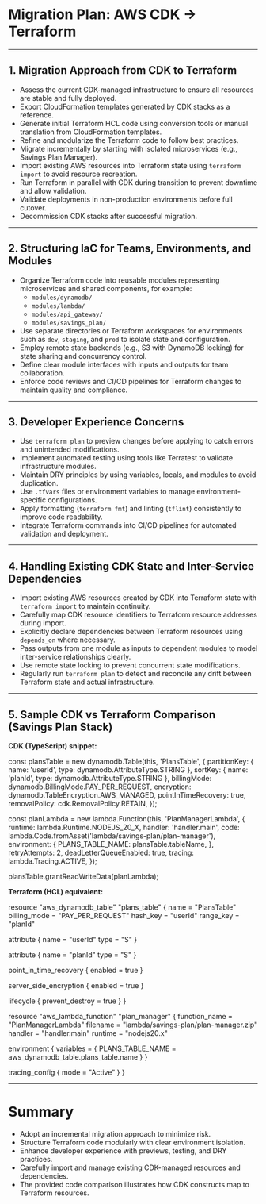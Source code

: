 # Migration Plan: AWS CDK → Terraform

---

## 1. Migration Approach from CDK to Terraform

- Assess the current CDK-managed infrastructure to ensure all resources are stable and fully deployed.
- Export CloudFormation templates generated by CDK stacks as a reference.
- Generate initial Terraform HCL code using conversion tools or manual translation from CloudFormation templates.
- Refine and modularize the Terraform code to follow best practices.
- Migrate incrementally by starting with isolated microservices (e.g., Savings Plan Manager).
- Import existing AWS resources into Terraform state using `terraform import` to avoid resource recreation.
- Run Terraform in parallel with CDK during transition to prevent downtime and allow validation.
- Validate deployments in non-production environments before full cutover.
- Decommission CDK stacks after successful migration.

---

## 2. Structuring IaC for Teams, Environments, and Modules

- Organize Terraform code into reusable modules representing microservices and shared components, for example:
  - `modules/dynamodb/`
  - `modules/lambda/`
  - `modules/api_gateway/`
  - `modules/savings_plan/`
- Use separate directories or Terraform workspaces for environments such as `dev`, `staging`, and `prod` to isolate state and configuration.
- Employ remote state backends (e.g., S3 with DynamoDB locking) for state sharing and concurrency control.
- Define clear module interfaces with inputs and outputs for team collaboration.
- Enforce code reviews and CI/CD pipelines for Terraform changes to maintain quality and compliance.

---

## 3. Developer Experience Concerns

- Use `terraform plan` to preview changes before applying to catch errors and unintended modifications.
- Implement automated testing using tools like Terratest to validate infrastructure modules.
- Maintain DRY principles by using variables, locals, and modules to avoid duplication.
- Use `.tfvars` files or environment variables to manage environment-specific configurations.
- Apply formatting (`terraform fmt`) and linting (`tflint`) consistently to improve code readability.
- Integrate Terraform commands into CI/CD pipelines for automated validation and deployment.

---

## 4. Handling Existing CDK State and Inter-Service Dependencies

- Import existing AWS resources created by CDK into Terraform state with `terraform import` to maintain continuity.
- Carefully map CDK resource identifiers to Terraform resource addresses during import.
- Explicitly declare dependencies between Terraform resources using `depends_on` where necessary.
- Pass outputs from one module as inputs to dependent modules to model inter-service relationships clearly.
- Use remote state locking to prevent concurrent state modifications.
- Regularly run `terraform plan` to detect and reconcile any drift between Terraform state and actual infrastructure.

---

## 5. Sample CDK vs Terraform Comparison (Savings Plan Stack)

**CDK (TypeScript) snippet:**


const plansTable = new dynamodb.Table(this, 'PlansTable', {
partitionKey: { name: 'userId', type: dynamodb.AttributeType.STRING },
sortKey: { name: 'planId', type: dynamodb.AttributeType.STRING },
billingMode: dynamodb.BillingMode.PAY_PER_REQUEST,
encryption: dynamodb.TableEncryption.AWS_MANAGED,
pointInTimeRecovery: true,
removalPolicy: cdk.RemovalPolicy.RETAIN,
});

const planLambda = new lambda.Function(this, 'PlanManagerLambda', {
runtime: lambda.Runtime.NODEJS_20_X,
handler: 'handler.main',
code: lambda.Code.fromAsset('lambda/savings-plan/plan-manager'),
environment: {
PLANS_TABLE_NAME: plansTable.tableName,
},
retryAttempts: 2,
deadLetterQueueEnabled: true,
tracing: lambda.Tracing.ACTIVE,
});

plansTable.grantReadWriteData(planLambda);



**Terraform (HCL) equivalent:**

resource "aws_dynamodb_table" "plans_table" {
name = "PlansTable"
billing_mode = "PAY_PER_REQUEST"
hash_key = "userId"
range_key = "planId"

attribute {
name = "userId"
type = "S"
}

attribute {
name = "planId"
type = "S"
}

point_in_time_recovery {
enabled = true
}

server_side_encryption {
enabled = true
}

lifecycle {
prevent_destroy = true
}
}

resource "aws_lambda_function" "plan_manager" {
function_name = "PlanManagerLambda"
filename = "lambda/savings-plan/plan-manager.zip"
handler = "handler.main"
runtime = "nodejs20.x"

environment {
variables = {
PLANS_TABLE_NAME = aws_dynamodb_table.plans_table.name
}
}

tracing_config {
mode = "Active"
}
}



---

# Summary

- Adopt an incremental migration approach to minimize risk.
- Structure Terraform code modularly with clear environment isolation.
- Enhance developer experience with previews, testing, and DRY practices.
- Carefully import and manage existing CDK-managed resources and dependencies.
- The provided code comparison illustrates how CDK constructs map to Terraform resources.


